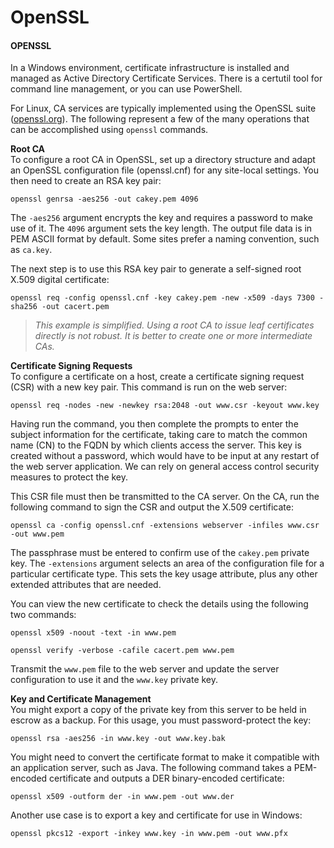 # OpenSSL

#### OPENSSL

In a Windows environment, certificate infrastructure is installed and managed as Active Directory Certificate Services. There is a certutil tool for command line management, or you can use PowerShell.

For Linux, CA services are typically implemented using the OpenSSL suite ([openssl.org](https://course.adinusa.id/sections/openssl-1)). The following represent a few of the many operations that can be accomplished using `openssl` commands.

**Root CA**  
To configure a root CA in OpenSSL, set up a directory structure and adapt an OpenSSL configuration file (openssl.cnf) for any site-local settings. You then need to create an RSA key pair:

`openssl genrsa -aes256 -out cakey.pem 4096`

The `-aes256` argument encrypts the key and requires a password to make use of it. The `4096` argument sets the key length. The output file data is in PEM ASCII format by default. Some sites prefer a naming convention, such as `ca.key`.

The next step is to use this RSA key pair to generate a self-signed root X.509 digital certificate:

`openssl req -config openssl.cnf -key cakey.pem -new -x509 -days 7300 -sha256 -out cacert.pem`

> _This example is simplified. Using a root CA to issue leaf certificates directly is not robust. It is better to create one or more intermediate CAs._

**Certificate Signing Requests**  
To configure a certificate on a host, create a certificate signing request (CSR) with a new key pair. This command is run on the web server:

`openssl req -nodes -new -newkey rsa:2048 -out www.csr -keyout www.key`

Having run the command, you then complete the prompts to enter the subject information for the certificate, taking care to match the common name (CN) to the FQDN by which clients access the server. This key is created without a password, which would have to be input at any restart of the web server application. We can rely on general access control security measures to protect the key.

This CSR file must then be transmitted to the CA server. On the CA, run the following command to sign the CSR and output the X.509 certificate:

`openssl ca -config openssl.cnf -extensions webserver -infiles www.csr -out www.pem`

The passphrase must be entered to confirm use of the `cakey.pem` private key. The `-extensions` argument selects an area of the configuration file for a particular certificate type. This sets the key usage attribute, plus any other extended attributes that are needed.

You can view the new certificate to check the details using the following two commands:

`openssl x509 -noout -text -in www.pem`

`openssl verify -verbose -cafile cacert.pem www.pem`

Transmit the `www.pem` file to the web server and update the server configuration to use it and the `www.key` private key.

**Key and Certificate Management**  
You might export a copy of the private key from this server to be held in escrow as a backup. For this usage, you must password-protect the key:

`openssl rsa -aes256 -in www.key -out www.key.bak`

You might need to convert the certificate format to make it compatible with an application server, such as Java. The following command takes a PEM-encoded certificate and outputs a DER binary-encoded certificate:

`openssl x509 -outform der -in www.pem -out www.der`

Another use case is to export a key and certificate for use in Windows:

`openssl pkcs12 -export -inkey www.key -in www.pem -out www.pfx`